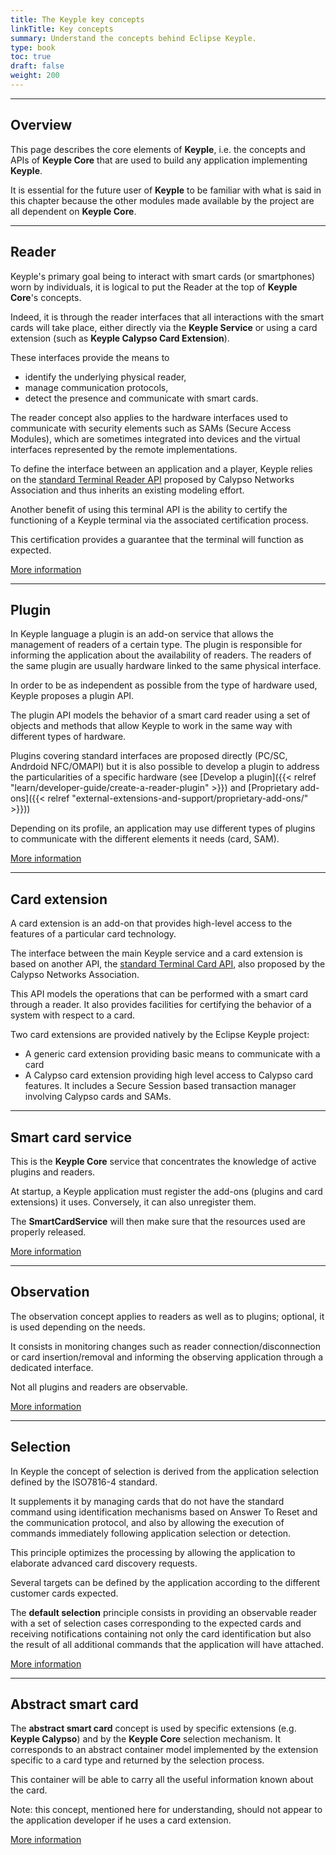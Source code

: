```yaml
---
title: The Keyple key concepts
linkTitle: Key concepts
summary: Understand the concepts behind Eclipse Keyple.
type: book
toc: true
draft: false
weight: 200
---
```


---
## Overview
This page describes the core elements of **Keyple**, i.e. the concepts and APIs of **Keyple Core** that are used to build any application implementing **Keyple**.
 
It is essential for the future user of **Keyple** to be familiar with what is said in this chapter because the other modules made available by the project are all dependent on **Keyple Core**.

---
## Reader

Keyple's primary goal being to interact with smart cards (or smartphones) worn by individuals, it is logical to put the Reader at the top of **Keyple Core**'s concepts.

Indeed, it is through the reader interfaces that all interactions with the smart cards will take place, either directly via the **Keyple Service** or using a card extension (such as **Keyple Calypso Card Extension**).

These interfaces provide the means to
* identify the underlying physical reader,
* manage communication protocols,
* detect the presence and communicate with smart cards.

The reader concept also applies to the hardware interfaces used to communicate with security elements such as SAMs (Secure Access Modules), which are sometimes integrated into devices and the virtual interfaces represented by the remote implementations.

To define the interface between an application and a player, Keyple relies on the [standard Terminal Reader API](https://calypsonet.github.io/calypsonet-terminal-reader-java-api/) proposed by Calypso Networks Association and thus inherits an existing modeling effort.

Another benefit of using this terminal API is the ability to certify the functioning of a Keyple terminal via the associated certification process.

This certification provides a guarantee that the terminal will function as expected.

[More information](keyple-core.md#reader-access)

---
## Plugin

In Keyple language a plugin is an add-on service that allows the management of readers of a certain type.
The plugin is responsible for informing the application about the availability of readers.
The readers of the same plugin are usually hardware linked to the same physical interface.

In order to be as independent as possible from the type of hardware used, Keyple proposes a plugin API.

The plugin API models the behavior of a smart card reader using a set of objects and methods that allow Keyple to work in the same way with different types of hardware.

Plugins covering standard interfaces are proposed directly (PC/SC, Andrdoid NFC/OMAPI) but it is also possible to develop a plugin to address the particularities of a specific hardware (see [Develop a plugin]({{< relref "learn/developer-guide/create-a-reader-plugin" >}}) and [Proprietary add-ons]({{< relref "external-extensions-and-support/proprietary-add-ons/" >}}))

Depending on its profile, an application may use different types of plugins to communicate with the different elements it needs (card, SAM).

[More information](keyple-core.md#reader-access)

---
## Card extension
A card extension is an add-on that provides high-level access to the features of a particular card technology.

The interface between the main Keyple service and a card extension is based on another API, the [standard Terminal Card API](https://calypsonet.github.io/calypsonet-terminal-card-java-api/), also proposed by the Calypso Networks Association.

This API models the operations that can be performed with a smart card through a reader. It also provides facilities for certifying the behavior of a system with respect to a card.

Two card extensions are provided natively by the Eclipse Keyple project:
- A generic card extension providing basic means to communicate with a card
- A Calypso card extension providing high level access to Calypso card features. It includes a Secure Session based transaction manager involving Calypso cards and SAMs.

---
## Smart card service

This is the **Keyple Core** service that concentrates the knowledge of active plugins and readers.

At startup, a Keyple application must register the add-ons (plugins and card extensions) it uses. Conversely, it can also unregister them.

The **SmartCardService** will then make sure that the resources used are properly released.

[More information](keyple-core.md#reader-access)

---
## Observation

The observation concept applies to readers as well as to plugins; optional, it is used depending on the needs.

It consists in monitoring changes such as reader connection/disconnection or card insertion/removal and informing the observing application through a dedicated interface.

Not all plugins and readers are observable.

[More information](keyple-core.md#reader-notifications)

---
## Selection

In Keyple the concept of selection is derived from the application selection defined by the ISO7816-4 standard.

It supplements it by managing cards that do not have the standard command using identification mechanisms based on Answer To Reset and the communication protocol, and also by allowing the execution of commands immediately following application selection or detection.

This principle optimizes the processing by allowing the application to elaborate advanced card discovery requests.

Several targets can be defined by the application according to the different customer cards expected.

The **default selection** principle consists in providing an observable reader with a set of selection cases corresponding to the expected cards and receiving notifications containing not only the card identification but also the result of all additional commands that the application will have attached.

[More information](architecture/keyple-core.md#card-selection)

---
## Abstract smart card

The **abstract smart card** concept is used by specific extensions (e.g. **Keyple Calypso**) and by the **Keyple Core** selection mechanism.
It corresponds to an abstract container model implemented by the extension specific to a card type and returned by the selection process.

This container will be able to carry all the useful information known about the card.

Note: this concept, mentioned here for understanding, should not appear to the application developer if he uses a card extension.

[More information](keyple-core.md#card-selection)